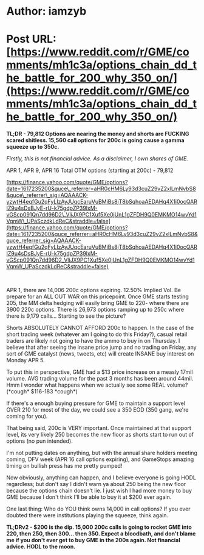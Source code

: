 # Author: iamzyb
# Post URL: [https://www.reddit.com/r/GME/comments/mh1c3a/options_chain_dd_the_battle_for_200_why_350_on/](https://www.reddit.com/r/GME/comments/mh1c3a/options_chain_dd_the_battle_for_200_why_350_on/)


**TL;DR - 79,812 Options are nearing the money and shorts are FUCKING scared shitless.  15,560 call options for 200c is going cause a gamma squeeze up to 350c.**

*Firstly, this is not financial advice. As a disclaimer, I own shares of GME.*

APR 1, APR 9, APR 16 Total OTM options (starting at 200c) - 79,812

[https://finance.yahoo.com/quote/GME/options?date=1617235200&guce\_referrer=aHR0cHM6Ly93d3cuZ29vZ2xlLmNvbS8&guce\_referrer\_sig=AQAAACK-yzwtH4eqfGu2qFyLIzAyJUqcEaruVuBMiBs8jT8bSqhoaAEDAHq4X1i0ocQARIZ9u4sDsBJyE-rU-k75gdpZP39lxM-vGScp091Qn7dd96D2\_VliJX9PC1Xuf5Xe0jUnL1gZFDH9Q0EMKMO14wvYd1VqmW\_UPaSczdkLdReC&straddle=false](https://finance.yahoo.com/quote/GME/options?date=1617235200&guce_referrer=aHR0cHM6Ly93d3cuZ29vZ2xlLmNvbS8&guce_referrer_sig=AQAAACK-yzwtH4eqfGu2qFyLIzAyJUqcEaruVuBMiBs8jT8bSqhoaAEDAHq4X1i0ocQARIZ9u4sDsBJyE-rU-k75gdpZP39lxM-vGScp091Qn7dd96D2_VliJX9PC1Xuf5Xe0jUnL1gZFDH9Q0EMKMO14wvYd1VqmW_UPaSczdkLdReC&straddle=false)

&#x200B;

APR 1, there are 14,006 200c options expiring. 12.50% Implied Vol. Be prepare for an ALL OUT WAR on this pricepoint. Once GME starts testing 205, the MM delta hedging will easily bring GME to 220- where there are 3900 220c options. There is 26,973 options ramping up to 250c where there is 9,179 calls... Starting to see the picture?

Shorts ABSOLUTELY CANNOT AFFORD 200c to happen. In the case of the short trading week (whatever am I going to do this Friday?), casual retail traders are likely not going to have the ammo to buy in on Thursday. I believe that after seeing the insane price jump and no trading on Friday, any sort of GME catalyst (news, tweets, etc) will create INSANE buy interest on Monday APR 5.

To put this in perspective, GME had a $13 price increase on a measly 17mil volume. AVG trading volume for the past 3 months has been around 44mil. Hmm I wonder what happens when we actually see some REAL volume? (\*cough\* $116-183 \*cough\*)

If there's a enough buying pressure for GME to maintain a support level OVER 210 for most of the day, we could see a 350 EOD (350 gang, we're coming for you).

That being said, 200c is VERY important. Once maintained at that support level, its very likely 250 becomes the new floor as shorts start to run out of options (no pun intended).

I'm not putting dates on anything, but with the annual share holders meeting coming, DFV week (APR 16 call options expiring), and GameStops amazing timing on bullish press has me pretty pumped!

Now obviously, anything can happen, and I believe everyone is going HODL regardless; but don't say I didn't warn ya about 250 being the new floor because the options chain doesn't lie. I just wish I had more money to buy GME because I don't think I'll be able to buy it at $200 ever again.

One last thing: Who do YOU think owns 14,000 in call options? If you ever doubted there were institutions playing the squeeze, think again.

**TL;DRv2 - $200 is the dip. 15,000 200c calls is going to rocket GME into 220, then 250, then 300... then 350. Expect a bloodbath, and don't blame me if you don't ever get to buy GME in the 200s again. Not financial advice. HODL to the moon.**
